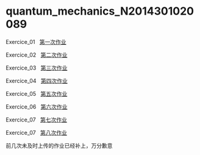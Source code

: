 # quantum_mechanics_N2014301020089

Exercice_01   [第一次作业](https://github.com/vakie/quantum_mechanics_N2014301020089/blob/master/3.6-3.8.md)

Exercice_02   [第二次作业](https://github.com/vakie/quantum_mechanics_N2014301020089/blob/master/problem3.9-3.16.md)

Exercice_03   [第三次作业](https://github.com/vakie/quantum_mechanics_N2014301020089/blob/master/03.md)

Exercice_04   [第四次作业](https://github.com/vakie/quantum_mechanics_N2014301020089/blob/master/04.md)

Exercice_05   [第五次作业](https://github.com/vakie/quantum_mechanics_N2014301020089/blob/master/05.md)

Exercice_06   [第六次作业](https://github.com/vakie/quantum_mechanics_N2014301020089/blob/master/06.md)

Exercice_07   [第七次作业](https://github.com/vakie/quantum_mechanics_N2014301020089/blob/master/07.md)

Exercice_07   [第八次作业](https://github.com/vakie/quantum_mechanics_N2014301020089/blob/master/08.md)

前几次未及时上传的作业已经补上，万分歉意
